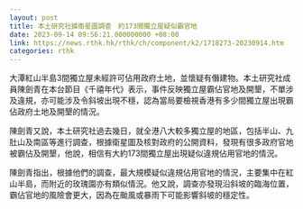 ```yaml
---
layout: post
title: 本土研究社據衞星圖調查　約173間獨立屋疑似霸官地
date: 2023-09-14 09:56:21.000000000 +08:00
link: https://news.rthk.hk/rthk/ch/component/k2/1718273-20230914.htm
categories: rthk
---
```


大潭紅山半島3間獨立屋未經許可佔用政府土地，並懷疑有僭建物。本土研究社成員陳劍青在本台節目《千禧年代》表示，事件反映獨立屋霸佔官地及開墾，不單涉及違規，亦可能涉及令斜坡出現不穩，認為當局要檢視香港有多少間獨立屋出現霸佔政府土地及開墾的情況。

陳劍青又說，本土研究社過去幾日，就全港八大較多獨立屋的地區，包括半山、九肚山及南區等進行調查，根據衛星圖及核對政府的公開資料，發現有很多政府官地被霸佔及開墾，他說，相信有大約173間獨立屋出現疑似違規佔用官地的情況。

陳劍青指出，根據他們的調查，最大規模疑似違規佔用官地的情況，主要集中在紅山半島，而附近的玫瑰園亦有類似情況。他又說，調查亦發現沿斜坡的臨海位置，霸佔官地的風險會更大，因為在颱風或暴雨下可能影響斜坡的穩定性。
